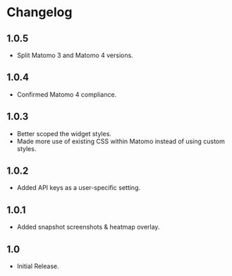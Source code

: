 # Changelog

## 1.0.5

- Split Matomo 3 and Matomo 4 versions.

## 1.0.4

- Confirmed Matomo 4 compliance.

## 1.0.3

- Better scoped the widget styles.
- Made more use of existing CSS within Matomo instead of using custom styles.

## 1.0.2

- Added API keys as a user-specific setting.

## 1.0.1

- Added snapshot screenshots & heatmap overlay.

## 1.0

- Initial Release.
